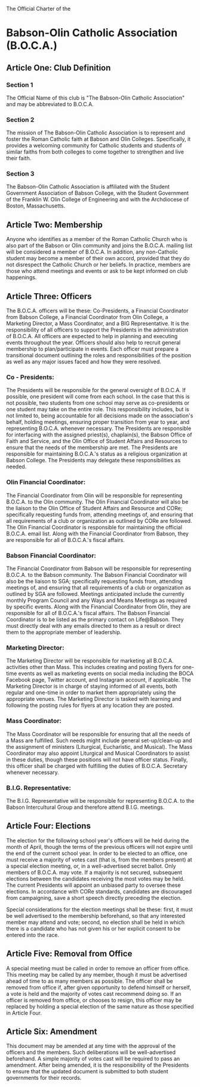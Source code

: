 The Official Charter of the
# Babson-Olin Catholic Association (B.O.C.A.)

## Article One: Club Definition
### Section 1
The Official Name of this club is "The Babson-Olin Catholic Association" and may be abbreviated to B.O.C.A.

### Section 2
The mission of The Babson-Olin Catholic Association is to represent and foster the Roman Catholic faith at Babson and Olin Colleges. Specifically, it provides a welcoming community for Catholic students and students of similar faiths from both colleges to come together to strengthen and live their faith.

### Section 3
The Babson-Olin Catholic Association is affiliated with the Student Government Association of Babson College, with the Student Government of the Franklin W. Olin College of Engineering and with the Archdiocese of Boston, Massachusetts.

## Article Two: Membership
Anyone who identifies as a member of the Roman Catholic Church who is also part of the Babson or Olin community and joins the B.O.C.A. mailing list will be considered a member of B.O.C.A. In addition, any non-Catholic student may become a member of their own accord, provided that they do not disrespect the Catholic Church or her beliefs. In practice, members are those who attend meetings and events or ask to be kept informed on club happenings.

## Article Three: Officers
The B.O.C.A. officers will be these: Co-Presidents, a Financial Coordinator from Babson College, a Financial Coordinator from Olin College, a Marketing Director, a Mass Coordinator, and a BIG Representative. It is the responsibility of all officers to support the Presidents in the administration of B.O.C.A. All officers are expected to help in planning and executing events throughout the year. Officers should also help to recruit general membership to plan/participate in events. Each officer must prepare a transitional document outlining the roles and responsibilities of the position as well as any major issues faced and how they were resolved.

### Co - Presidents:
The Presidents will be responsible for the general oversight of B.O.C.A. If possible, one president will come from each school. In the case that this is not possible, two students from one school may serve as co-presidents or one student may take on the entire role. This responsibility includes, but is not limited to, being accountable for all decisions made on the association's behalf, holding meetings, ensuring proper transition from year to year, and representing B.O.C.A. whenever necessary. The Presidents are responsible for interfacing with the assigned priest(s), chaplain(s), the Babson Office of Faith and Service, and the Olin Office of Student Affairs and Resources to ensure that the needs of the membership are met. The Presidents are responsible for maintaining B.O.C.A.'s status as a religious organization at Babson College. The Presidents may delegate these responsibilities as needed.

### Olin Financial Coordinator:
The Financial Coordinator from Olin will be responsible for representing B.O.C.A. to the Olin community. The Olin Financial Coordinator will also be the liaison to the Olin Office of Student Affairs and Resource and CORe; specifically requesting funds from, attending meetings of, and ensuring that all requirements of a club or organization as outlined by CORe are followed. The Olin Financial Coordinator is responsible for maintaining the official B.O.C.A. email list. Along with the Financial Coordinator from Babson, they are responsible for all of B.O.C.A.'s fiscal affairs.

### Babson Financial Coordinator:
The Financial Coordinator from Babson will be responsible for representing B.O.C.A. to the Babson community. The Babson Financial Coordinator will also be the liaison to SGA; specifically requesting funds from, attending meetings of, and ensuring that all requirements of a club or organization as outlined by SGA are followed. Meetings anticipated include the currently monthly Program Council and any Ways and Means Meetings as required by specific events. Along with the Financial Coordinator from Olin, they are responsible for all of B.O.C.A.'s fiscal affairs. The Babson Financial Coordinator is to be listed as the primary contact on Life@Babson. They must directly deal with any emails directed to them as a result or direct them to the appropriate member of leadership. 

### Marketing Director:
The Marketing Director will be responsible for marketing all B.O.C.A. activities other than Mass. This includes creating and posting flyers for one-time events as well as marketing events on social media including the BOCA Facebook page, Twitter account, and Instagram account, if applicable. The Marketing Director is in charge of staying informed of all events, both regular and one-time in order to market them appropriately using the appropriate venues. The Marketing Director is tasked with learning and following the posting rules for flyers at any location they are posted. 

### Mass Coordinator:
The Mass Coordinator will be responsible for ensuring that all the needs of a Mass are fulfilled. Such needs might include general set-up/clean-up and the assignment of ministers (Liturgical, Eucharistic, and Musical). The Mass Coordinator may also appoint Liturgical and Musical Coordinators to assist in these duties, though these positions will not have officer status. Finally, this officer shall be charged with fulfilling the duties of B.O.C.A. Secretary whenever necessary.

### B.I.G. Representative:
The B.I.G. Representative will be responsible for representing B.O.C.A. to the Babson Intercultural Group and therefore attend B.I.G. meetings. 

## Article Four: Elections
The election for the following school year's officers will be held during the month of April, though the terms of the previous officers will not expire until the end of the current school year. In order to be elected to an office, one must receive a majority of votes cast (that is, from the members present) at a special election meeting, or, in a well-advertised secret ballot. Only members of B.O.C.A. may vote. If a majority is not secured, subsequent elections between the candidates receiving the most votes may be held. The current Presidents will appoint an unbiased party to oversee these elections. In accordance with CORe standards, candidates are discouraged from campaigning, save a short speech directly preceding the election.

Special considerations for the election meetings shall be these: first, it must be well advertised to the membership beforehand, so that any interested member may attend and vote; second, no election shall be held in which there is a candidate who has not given his or her explicit consent to be entered into the race.

## Article Five: Removal from Office
A special meeting must be called in order to remove an officer from office. This meeting may be called by any member, though it must be advertised ahead of time to as many members as possible. The officer shall be removed from office if, after given opportunity to defend himself or herself, a vote is held and the majority of votes cast recommend doing so. If an officer is removed from office, or chooses to resign, this officer may be replaced by holding a special election of the same nature as those specified in Article Four.

## Article Six: Amendment
This document may be amended at any time with the approval of the officers and the members. Such deliberations will be well-advertised beforehand. A simple majority of votes cast will be required to pass an amendment. After being amended, it is the responsibility of the Presidents to ensure that the updated document is submitted to both student governments for their records.

